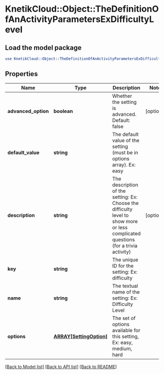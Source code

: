 # KnetikCloud::Object::TheDefinitionOfAnActivityParametersExDifficultyLevel

## Load the model package
```perl
use KnetikCloud::Object::TheDefinitionOfAnActivityParametersExDifficultyLevel;
```

## Properties
Name | Type | Description | Notes
------------ | ------------- | ------------- | -------------
**advanced_option** | **boolean** | Whether the setting is advanced. Default: false | [optional] 
**default_value** | **string** | The default value of the setting (must be in options array). Ex: easy | 
**description** | **string** | The description of the setting: Ex: Choose the difficulty level to show more or less complicated questions (for a trivia activity) | [optional] 
**key** | **string** | The unique ID for the setting: Ex: difficulty | 
**name** | **string** | The textual name of the setting: Ex: Difficulty Level | 
**options** | [**ARRAY[SettingOption]**](SettingOption.md) | The set of options available for this setting, Ex: easy, medium, hard | 

[[Back to Model list]](../README.md#documentation-for-models) [[Back to API list]](../README.md#documentation-for-api-endpoints) [[Back to README]](../README.md)


